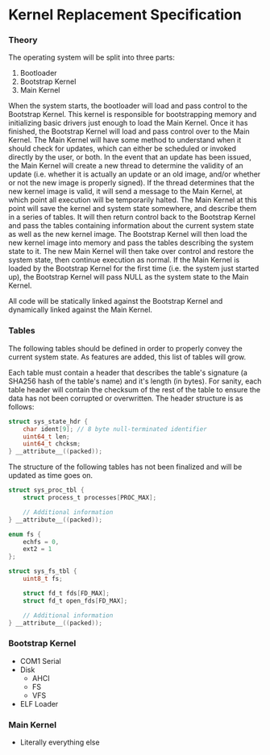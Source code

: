 # Kernel Replacement Specification

### Theory

The operating system will be split into three parts:
1. Bootloader
2. Bootstrap Kernel
3. Main Kernel

When the system starts, the bootloader will load and pass control to the Bootstrap Kernel. This kernel is responsible for bootstrapping memory and initializing basic drivers just enough to load the Main Kernel. Once it has finished, the Bootstrap Kernel will load and pass control over to the Main Kernel. The Main Kernel will have some method to understand when it should check for updates, which can either be scheduled or invoked directly by the user, or both. In the event that an update has been issued, the Main Kernel will create a new thread to determine the validity of an update (i.e. whether it is actually an update or an old image, and/or whether or not the new image is properly signed). If the thread determines that the new kernel image is valid, it will send a message to the Main Kernel, at which point all execution will be temporarily halted. The Main Kernel at this point will save the kernel and system state somewhere, and describe them in a series of tables. It will then return control back to the Bootstrap Kernel and pass the tables containing information about the current system state as well as the new kernel image. The Bootstrap Kernel will then load the new kernel image into memory and pass the tables describing the system state to it. The new Main Kernel will then take over control and restore the system state, then continue execution as normal. If the Main Kernel is loaded by the Bootstrap Kernel for the first time (i.e. the system just started up), the Bootstrap Kernel will pass NULL as the system state to the Main Kernel.

All code will be statically linked against the Bootstrap Kernel and dynamically linked against the Main Kernel.

### Tables

The following tables should be defined in order to properly convey the current system state. As features are added, this list of tables will grow.

Each table must contain a header that describes the table's signature (a SHA256 hash of the table's name) and it's length (in bytes). For sanity, each table header will contain the checksum of the rest of the table to ensure the data has not been corrupted or overwritten.
The header structure is as follows:

```c
struct sys_state_hdr {
    char ident[9]; // 8 byte null-terminated identifier
    uint64_t len;
    uint64_t chcksm;
} __attribute__((packed));
```

The structure of the following tables has not been finalized and will be updated as time goes on.

```c
struct sys_proc_tbl {
    struct process_t processes[PROC_MAX];

    // Additional information
} __attribute__((packed));
```

```c
enum fs {
    echfs = 0,
    ext2 = 1
};

struct sys_fs_tbl {
    uint8_t fs;

    struct fd_t fds[FD_MAX];
    struct fd_t open_fds[FD_MAX];

    // Additional information
} __attribute__((packed));
```

### Bootstrap Kernel
- COM1 Serial
- Disk
    - AHCI
    - FS
    - VFS
- ELF Loader

### Main Kernel
- Literally everything else